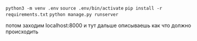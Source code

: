 `python3 -m venv .env`
`source .env/bin/activate`
`pip install -r requirements.txt`
`python manage.py runserver`

потом заходим localhost:8000
и тут дальше описываешь как что должно происходить